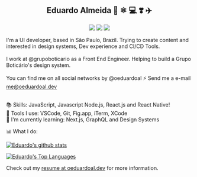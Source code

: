 <h2 align="center">Eduardo Almeida 📖 ⚛️  💻  ❣️ ✈️</h2>
<p align="center">
  <a href="https://oeduardoal.dev/"><img src="https://img.shields.io/static/v1?label=me&message=oeduardoal.dev&color=blue&logo=&style=flat-square&logoColor=white&link=oeduardoal.dev" /></a>
  <a href="https://linkedin.com/in/oeduardoal"><img src="https://img.shields.io/static/v1?label=LinkedIn&message=oeduardoal&color=blue&logo=linkedin&style=flat-square&logoColor=white"" /></a>
  <a href="mailto:oeduardoal@gmail.com"><img src="https://img.shields.io/static/v1?label=Gmail&message=oeduardoal@gmail.com&color=red&logo=gmail&style=flat-square&logoColor=white" /></a>
</p>


I'm a UI developer, based in São Paulo, Brazil. Trying to create content and interested in design systems, Dev experience and CI/CD Tools.
<br/>
<br/>
I work at @grupoboticario as a Front End Engineer. Helping to build a Grupo Boticário's design system.
<br/>
<br/>
You can find me on all social networks by @oeduardoal ⚡️
Send me a e-mail me@oeduardoal.dev
<br/>
<br/>

📚 Skills: JavaScript, Javascript Node.js, React.js and React Native! <br/>
🔧 Tools I use: VSCode, Git, Fig.app, iTerm, XCode <br/>
📖 I'm currently learning: Next.js, GraphQL and Design Systems <br/>

📊 What I do:

[![Eduardo's github stats](https://github-readme-stats.vercel.app/api?username=oeduardoal&count_private=true&show_icons=true&theme=dark)](https://github.com/oeduardoal)
  
[![Eduardo's Top Languages](https://github-readme-stats.vercel.app/api/top-langs?username=oeduardoal&count_private=true&show_icons=true&theme=dark)](https://github.com/oeduardoal)

Check out my [resume at oeduardoal.dev](https://oeduardoal.dev) for more information.
